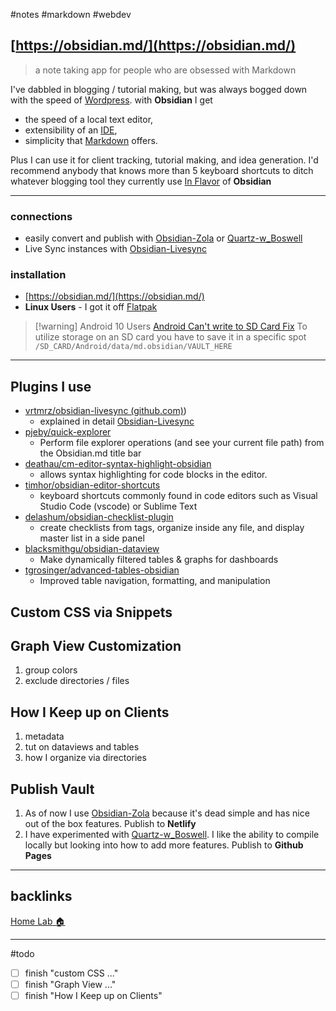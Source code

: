 #notes #markdown #webdev

## [https://obsidian.md/](https://obsidian.md/)
> a note taking app for people who are obsessed with Markdown 


I've dabbled in blogging / tutorial making, but was always bogged down with the speed of [Wordpress](%F0%9F%93%81developer/Home%20Lab%20%F0%9F%8F%A0/Wordpress.md). with **Obsidian** I get 

- the speed of a local text editor, 
- extensibility of an [IDE](https://social.technet.microsoft.com/wiki/contents/articles/29057.the-small-basic-environment-ide.aspx),  
- simplicity that [Markdown](https://daringfireball.net/projects/markdown/) offers. 

Plus I can use it for client tracking, tutorial making, and idea generation. I'd recommend anybody that knows more than 5 keyboard shortcuts to ditch whatever blogging tool they currently use [In Flavor](%F0%9F%93%81shower_thoughts/In%20Flavor.md) of **Obsidian**

---
### connections
- easily convert and publish with [Obsidian-Zola](%F0%9F%93%81developer/tutorials/Obsidian-Zola.md) or [Quartz-w_Boswell](%F0%9F%93%81developer/tutorials/Quartz-w_Boswell.md) 
- Live Sync instances with [Obsidian-Livesync](%F0%9F%93%81developer/Obsidian-Livesync.md) 

### installation
- [https://obsidian.md/](https://obsidian.md/)
- **Linux Users** - I got it off [Flatpak](https://www.flatpak.org/)
> [!warning] Android 10 Users 
> [Android Can't write to SD Card Fix](https://forum.obsidian.md/t/bug-cant-write-to-sd-card-external-storage/20694/11?u=wchorski)
> To utilize storage on an SD card you have to save it in a specific spot `/SD_CARD/Android/data/md.obsidian/VAULT_HERE`

---
## Plugins I use
- [vrtmrz/obsidian-livesync (github.com)](github.com))
	- explained in detail [Obsidian-Livesync](%F0%9F%93%81developer/Obsidian-Livesync.md)
- [pjeby/quick-explorer](https://github.com/pjeby/quick-explorer)
	- Perform file explorer operations (and see your current file path) from the Obsidian.md title bar
- [deathau/cm-editor-syntax-highlight-obsidian](https://github.com/deathau/cm-editor-syntax-highlight-obsidian)
	- allows syntax highlighting for code blocks in the editor.
- [timhor/obsidian-editor-shortcuts](https://github.com/timhor/obsidian-editor-shortcuts)
	- keyboard shortcuts commonly found in code editors such as Visual Studio Code (vscode) or Sublime Text
- [delashum/obsidian-checklist-plugin](https://github.com/delashum/obsidian-checklist-plugin)
	- create checklists from tags, organize inside any file, and display master list in a side panel 
- [blacksmithgu/obsidian-dataview](https://github.com/blacksmithgu/obsidian-dataview)
	- Make dynamically filtered tables & graphs for dashboards
- [tgrosinger/advanced-tables-obsidian](https://github.com/tgrosinger/advanced-tables-obsidian)
	- Improved table navigation, formatting, and manipulation

## Custom CSS via Snippets

## Graph View Customization
1. group colors
2. exclude directories / files

## How I Keep up on Clients
1. metadata
2. tut on dataviews and tables
3. how I organize via directories

## Publish Vault
1. As of now I use [Obsidian-Zola](%F0%9F%93%81developer/tutorials/Obsidian-Zola.md) because it's dead simple and has nice out of the box features. Publish to **Netlify**
2. I have experimented with [Quartz-w_Boswell](%F0%9F%93%81developer/tutorials/Quartz-w_Boswell.md). I like the ability to compile locally but looking into how to add more features. Publish to **Github Pages**

---
## backlinks
[Home Lab 🏠](%F0%9F%93%81developer/Home%20Lab%20%F0%9F%8F%A0/Home%20Lab%20%F0%9F%8F%A0.md)

---
#todo 
- [ ] finish "custom CSS ..."
- [ ] finish "Graph View ..."
- [ ] finish "How I Keep up on Clients"